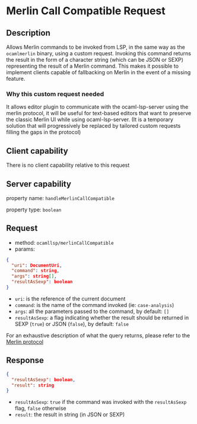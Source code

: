 # Merlin Call Compatible Request

## Description

Allows Merlin commands to be invoked from LSP, in the same way as the
`ocamlmerlin` binary, using a custom request. Invoking this command returns the
result in the form of a character string (which can be JSON or SEXP)
representing the result of a Merlin command. This makes it possible to implement
clients capable of fallbacking on Merlin in the event of a missing feature.

### Why this custom request needed

It allows editor plugin to communicate with the ocaml-lsp-server using the
merlin protocol, it will be useful for text-based editors that want to preserve
the classic Merlin UI while using ocaml-lsp-server. (It is a temporary solution
that will progressively be replaced by tailored custom requests filling the gaps
in the protocol)

## Client capability

There is no client capability relative to this request

## Server capability

property name: `handleMerlinCallCompatible`

property type: `boolean`

## Request

- method: `ocamllsp/merlinCallCompatible`
- params:

```json
{
  "uri": DocumentUri,
  "command": string,
  "args": string[],
  "resultAsSexp": boolean
}
```

- `uri`: is the reference of the current document
- `command`: is the name of the command invoked (ie: `case-analysis`)
- `args`: all the parameters passed to the command, by default: `[]`
- `resultAsSexp`: a flag indicating whether the result should be returned in
  SEXP (`true`) or JSON (`false`), by default: `false`

For an exhaustive description of what the query returns, please refer to the
[Merlin
protocol](https://github.com/ocaml/merlin/blob/master/doc/dev/PROTOCOL.md)

## Response

```json
{
  "resultAsSexp": boolean,
  "result": string
}
```

- `resultAsSexp`: `true` if the command was invoked with the `resultAsSexp` flag,
  `false` otherwise
- `result`: the result in string (in JSON or SEXP)
